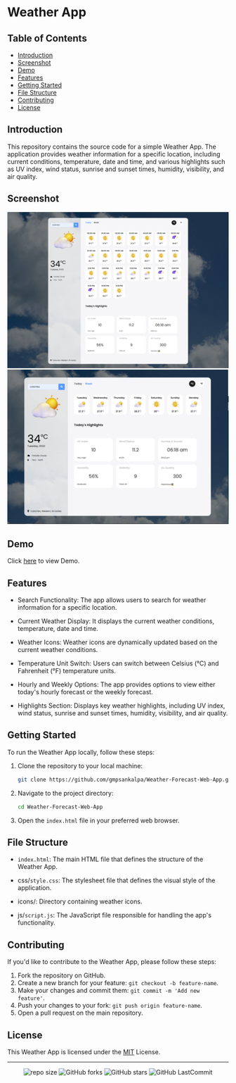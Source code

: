 # Weather App

## Table of Contents

- [Introduction](#introduction)
- [Screenshot](#screenshot)
- [Demo](#demo)
- [Features](#features)
- [Getting Started](#getting-started)
- [File Structure](#file-structure)
- [Contributing](#contributing)
- [License](#license)

## Introduction

This repository contains the source code for a simple Weather App. The application provides weather information for a specific location, including current conditions, temperature, date and time, and various highlights such as UV index, wind status, sunrise and sunset times, humidity, visibility, and air quality.

## Screenshot

<div align="center">
   <img src="src/image1.png">
   <img src="src/image.png">
</div>

## Demo

Click [here](https://gmpsankalpa.github.io/Weather-Forecast-Web-App/) to view Demo.

## Features

- Search Functionality: The app allows users to search for weather information for a specific location.

- Current Weather Display: It displays the current weather conditions, temperature, date and time.

- Weather Icons: Weather icons are dynamically updated based on the current weather conditions.

- Temperature Unit Switch: Users can switch between Celsius (°C) and Fahrenheit (°F) temperature units.

- Hourly and Weekly Options: The app provides options to view either today's hourly forecast or the weekly forecast.

- Highlights Section: Displays key weather highlights, including UV index, wind status, sunrise and sunset times, humidity, visibility, and air quality.

## Getting Started

To run the Weather App locally, follow these steps:

1. Clone the repository to your local machine:

   ```bash
   git clone https://github.com/gmpsankalpa/Weather-Forecast-Web-App.git

2. Navigate to the project directory:
 
   ```bash
   cd Weather-Forecast-Web-App

3. Open the `index.html` file in your preferred web browser.

## File Structure

- `index.html`: The main HTML file that defines the structure of the Weather App.

- css/`style.css`: The stylesheet file that defines the visual style of the application.

- icons/: Directory containing weather icons.

- js/`script.js`: The JavaScript file responsible for handling the app's functionality.

## Contributing
If you'd like to contribute to the Weather App, please follow these steps:

1. Fork the repository on GitHub.
2. Create a new branch for your feature: `git checkout -b feature-name`.
3. Make your changes and commit them: `git commit -m 'Add new feature'`.
4. Push your changes to your fork: `git push origin feature-name`.
5. Open a pull request on the main repository.

## License

This Weather App is licensed under the [MIT](LICENSE) License.

---
<div align="center">

   ![repo size](https://img.shields.io/github/repo-size/gmpsankalpa/Weather-Forecast-Web-App?label=Repo%20Size&style=for-the-badge&labelColor=black&color=20bf6b)
   ![GitHub forks](https://img.shields.io/github/forks/gmpsankalpa/Weather-Forecast-Web-App?&labelColor=black&color=0fb9b1&style=for-the-badge)
   ![GitHub stars](https://img.shields.io/github/stars/gmpsankalpa/Weather-Forecast-Web-App?&labelColor=black&color=f7b731&style=for-the-badge)
   ![GitHub LastCommit](https://img.shields.io/github/last-commit/gmpsankalpa/Weather-Forecast-Web-App?logo=github&labelColor=black&color=d1d8e0&style=for-the-badge)

</div>
